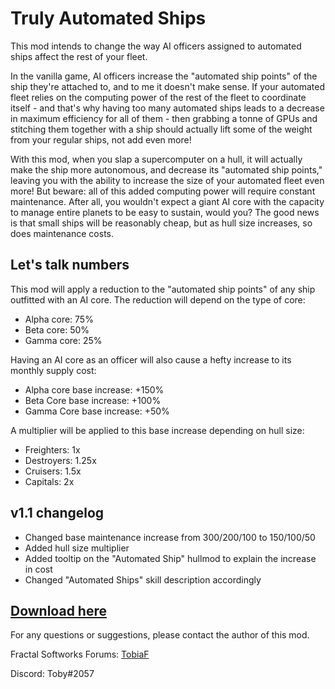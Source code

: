 # Truly Automated Ships

This mod intends to change the way AI officers assigned to automated ships affect the rest of your fleet.

In the vanilla game, AI officers increase the "automated ship points" of the ship they're attached to, and to me it doesn't make sense.
If your automated fleet relies on the computing power of the rest of the fleet to coordinate itself - and that's why having too many automated ships leads to a decrease in maximum efficiency for all of them - then grabbing a tonne of GPUs and stitching them together with a ship should actually lift some of the weight from your regular ships, not add even more!

With this mod, when you slap a supercomputer on a hull, it will actually make the ship more autonomous, and decrease its "automated ship points," leaving you with the ability to increase the size of your automated fleet even more!
But beware: all of this added computing power will require constant maintenance. After all, you wouldn't expect a giant AI core with the capacity to manage entire planets to be easy to sustain, would you? The good news is that small ships will be reasonably cheap, but as hull size increases, so does maintenance costs.


## Let's talk numbers

This mod will apply a reduction to the "automated ship points" of any ship outfitted with an AI core. The reduction will depend on the type of core:
- Alpha core: 75%
- Beta core: 50%
- Gamma core: 25%

Having an AI core as an officer will also cause a hefty increase to its monthly supply cost:
- Alpha core base increase: +150%
- Beta Core base increase: +100%
- Gamma Core base increase: +50%

A multiplier will be applied to this base increase depending on hull size:
- Freighters: 1x
- Destroyers: 1.25x
- Cruisers: 1.5x
- Capitals: 2x


## v1.1 changelog

- Changed base maintenance increase from 300/200/100 to 150/100/50
- Added hull size multiplier
- Added tooltip on the "Automated Ship" hullmod to explain the increase in cost
- Changed "Automated Ships" skill description accordingly

## [Download here](https://github.com/TobiaFi/TrulyAutomatedShips/)
For any questions or suggestions, please contact the author of this mod.

Fractal Softworks Forums: [TobiaF](https://fractalsoftworks.com/forum/index.php?action=profile;u=15979)

Discord: Toby#2057

